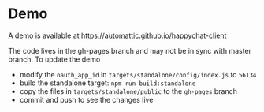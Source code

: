# Demo

A demo is available at https://automattic.github.io/happychat-client

The code lives in the gh-pages branch and may not be in sync with master branch.
To update the demo

* modify the `oauth_app_id` in `targets/standalone/config/index.js` to `56134`
* build the standalone target: `npm run build:standalone`
* copy the files in `targets/standalone/public` to the `gh-pages` branch
* commit and push to see the changes live
